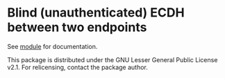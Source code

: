 # Blind (unauthenticated) ECDH between two endpoints

See [module](src/blindecdh/__init__.py) for documentation.

This package is distributed under the GNU Lesser General Public License v2.1.
For relicensing, contact the package author.
